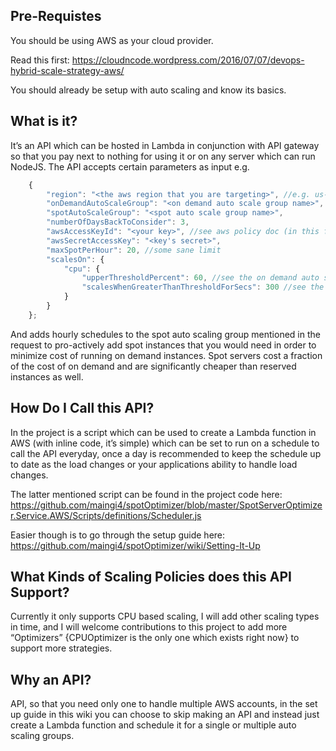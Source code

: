 Pre-Requistes
-------------

You should be using AWS as your cloud provider.

Read this first: <https://cloudncode.wordpress.com/2016/07/07/devops-hybrid-scale-strategy-aws/>

You should already be setup with auto scaling and know its basics.

What is it?
-----------

It’s an API which can be hosted in Lambda in conjunction with API gateway so that you pay next to nothing for using it or on any server which can run NodeJS. The API accepts certain parameters as input e.g.

```javascript
    {
        "region": "<the aws region that you are targeting>", //e.g. us-east-1
        "onDemandAutoScaleGroup": "<on demand auto scale group name>",
        "spotAutoScaleGroup": "<spot auto scale group name>",
        "numberOfDaysBackToConsider": 3,
        "awsAccessKeyId": "<your key>", //see aws policy doc (in this folder) for the permissions required in the key.
        "awsSecretAccessKey": "<key's secret>",
        "maxSpotPerHour": 20, //some sane limit
        "scalesOn": {
            "cpu": {
                "upperThresholdPercent": 60, //see the on demand auto scale group's scaling policy for this. 
                "scalesWhenGreaterThanThresholdForSecs": 300 //see the on demand auto scale group's scaling policy for this. 
            }
        }
    };
```

And adds hourly schedules to the spot auto scaling group mentioned in the request to pro-actively add spot instances that you would need in order to minimize cost of running on demand instances. Spot servers cost a fraction of the cost of on demand and are significantly cheaper than reserved instances as well.

How Do I Call this API?
-----------------------

In the project is a script which can be used to create a Lambda function in AWS (with inline code, it’s simple) which can be set to run on a schedule to call the API everyday, once a day is recommended to keep the schedule up to date as the load changes or your applications ability to handle load changes.

The latter mentioned script can be found in the project code here: <https://github.com/maingi4/spotOptimizer/blob/master/SpotServerOptimizer.Service.AWS/Scripts/definitions/Scheduler.js>

Easier though is to go through the setup guide here: <https://github.com/maingi4/spotOptimizer/wiki/Setting-It-Up>

What Kinds of Scaling Policies does this API Support?
-----------------------------------------------------

Currently it only supports CPU based scaling, I will add other scaling types in time, and I will welcome contributions to this project to add more “Optimizers” {CPUOptimizer is the only one which exists right now} to support more strategies.

Why an API?
-----------

API, so that you need only one to handle multiple AWS accounts, in the set up guide in this wiki you can choose to skip making an API and instead just create a Lambda function and schedule it for a single or multiple auto scaling groups.

